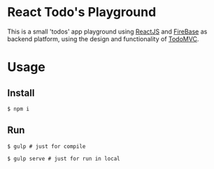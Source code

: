 # React Todo's Playground

This is a small 'todos' app playground using [ReactJS](https://facebook.github.io/react/) and [FireBase](https://www.firebase.com/) as backend platform, using the design and functionality of [TodoMVC](http://todomvc.com/).

# Usage

## Install

    $ npm i

## Run

    $ gulp # just for compile

    $ gulp serve # just for run in local